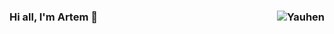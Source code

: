 ### Hi all, I'm Artem 👋 <img align="right" src="https://komarev.com/ghpvc/?username=artemforsoff&label=Profile%20Views%20&color=AC1F21&style=flat-square" alt="Yauhen" />
